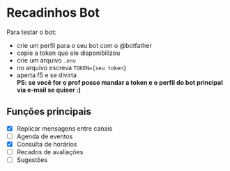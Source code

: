# Recadinhos Bot
Para testar o bot:   
* crie um perfil para o seu bot com o @botfather
* copie a token que ele disponibilizou
* crie um arquivo `.env`
* no arquivo escreva `TOKEN={seu token}`
* aperta f5 e se divirta   
**PS: se você for o prof posso mandar a token e o perfil do bot principal via e-mail se quiser :)**

## Funções principais

- [x] Replicar mensagens entre canais
- [ ] Agenda de eventos
- [x] Consulta de horários
- [ ] Recados de avaliações
- [ ] Sugestões